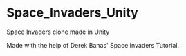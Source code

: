 # Space_Invaders_Unity
Space Invaders clone made in Unity


Made with the help of Derek Banas' Space Invaders Tutorial.
